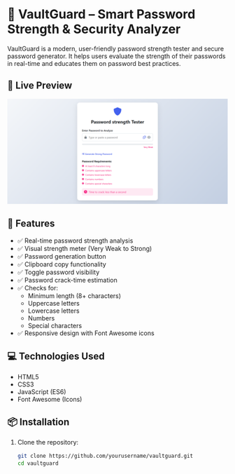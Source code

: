 # 🔐 VaultGuard – Smart Password Strength & Security Analyzer

VaultGuard is a modern, user-friendly password strength tester and secure password generator. It helps users evaluate the strength of their passwords in real-time and educates them on password best practices.

## 📸 Live Preview

![VaultGuard Screenshot](screencapture-file-E-password-tester-and-generator-index-html-2025-07-13-22_51_43.png)

## 🚀 Features

- ✅ Real-time password strength analysis
- ✅ Visual strength meter (Very Weak to Strong)
- ✅ Password generation button
- ✅ Clipboard copy functionality
- ✅ Toggle password visibility
- ✅ Password crack-time estimation
- ✅ Checks for:
  - Minimum length (8+ characters)
  - Uppercase letters
  - Lowercase letters
  - Numbers
  - Special characters
- ✅ Responsive design with Font Awesome icons

## 💻 Technologies Used

- HTML5
- CSS3
- JavaScript (ES6)
- Font Awesome (Icons)

## 📦 Installation

1. Clone the repository:
   ```bash
   git clone https://github.com/yourusername/vaultguard.git
   cd vaultguard
```
